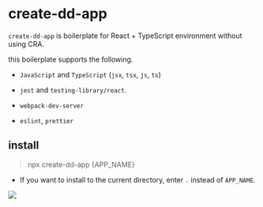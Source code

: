# create-dd-app

`create-dd-app` is boilerplate for React + TypeScript environment without using CRA.

this boilerplate supports the following.

- `JavaScript` and `TypeScript`
  (`jsx`, `tsx`, `js`, `ts`)

- `jest` and `testing-library/react`.

- `webpack-dev-server`

- `eslint`, `prettier`

## install

> npx create-dd-app {APP_NAME}

- If you want to install to the current directory, enter `.` instead of `APP_NAME`.

![](https://media.vlpt.us/images/jjunyjjuny/post/e5c9ccba-09db-42ac-9b24-cf0835aa69a1/create-dd-app.gif)
